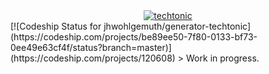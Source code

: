 <div align="center">
    <a href="http://jhwohlgemuth.github.com/techtonic"><img src="http://images.jhwohlgemuth.com/original/logo/tech/techtonic.png?v=1" alt="techtonic"/></a>
</div>
[![Codeship Status for jhwohlgemuth/generator-techtonic](https://codeship.com/projects/be89ee50-7f80-0133-bf73-0ee49e63cf4f/status?branch=master)](https://codeship.com/projects/120608)
> Work in progress.
